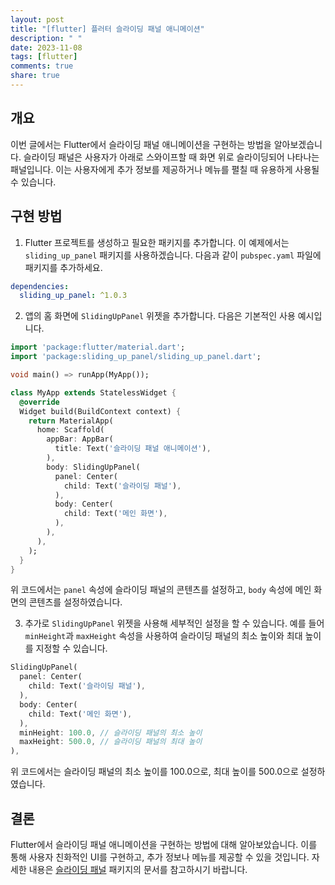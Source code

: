 ```yaml
---
layout: post
title: "[flutter] 플러터 슬라이딩 패널 애니메이션"
description: " "
date: 2023-11-08
tags: [flutter]
comments: true
share: true
---
```


## 개요

이번 글에서는 Flutter에서 슬라이딩 패널 애니메이션을 구현하는 방법을 알아보겠습니다. 슬라이딩 패널은 사용자가 아래로 스와이프할 때 화면 위로 슬라이딩되어 나타나는 패널입니다. 이는 사용자에게 추가 정보를 제공하거나 메뉴를 펼칠 때 유용하게 사용될 수 있습니다.

## 구현 방법

1. Flutter 프로젝트를 생성하고 필요한 패키지를 추가합니다. 이 예제에서는 `sliding_up_panel` 패키지를 사용하겠습니다. 다음과 같이 `pubspec.yaml` 파일에 패키지를 추가하세요.

```yaml
dependencies:
  sliding_up_panel: ^1.0.3
```

2. 앱의 홈 화면에 `SlidingUpPanel` 위젯을 추가합니다. 다음은 기본적인 사용 예시입니다.

```dart
import 'package:flutter/material.dart';
import 'package:sliding_up_panel/sliding_up_panel.dart';

void main() => runApp(MyApp());

class MyApp extends StatelessWidget {
  @override
  Widget build(BuildContext context) {
    return MaterialApp(
      home: Scaffold(
        appBar: AppBar(
          title: Text('슬라이딩 패널 애니메이션'),
        ),
        body: SlidingUpPanel(
          panel: Center(
            child: Text('슬라이딩 패널'),
          ),
          body: Center(
            child: Text('메인 화면'),
          ),
        ),
      ),
    );
  }
}
```

위 코드에서는 `panel` 속성에 슬라이딩 패널의 콘텐츠를 설정하고, `body` 속성에 메인 화면의 콘텐츠를 설정하였습니다.

3. 추가로 `SlidingUpPanel` 위젯을 사용해 세부적인 설정을 할 수 있습니다. 예를 들어 `minHeight`과 `maxHeight` 속성을 사용하여 슬라이딩 패널의 최소 높이와 최대 높이를 지정할 수 있습니다.

```dart
SlidingUpPanel(
  panel: Center(
    child: Text('슬라이딩 패널'),
  ),
  body: Center(
    child: Text('메인 화면'),
  ),
  minHeight: 100.0, // 슬라이딩 패널의 최소 높이
  maxHeight: 500.0, // 슬라이딩 패널의 최대 높이
),
```

위 코드에서는 슬라이딩 패널의 최소 높이를 100.0으로, 최대 높이를 500.0으로 설정하였습니다.

## 결론

Flutter에서 슬라이딩 패널 애니메이션을 구현하는 방법에 대해 알아보았습니다. 이를 통해 사용자 친화적인 UI를 구현하고, 추가 정보나 메뉴를 제공할 수 있을 것입니다. 자세한 내용은 [슬라이딩 패널](https://pub.dev/packages/sliding_up_panel) 패키지의 문서를 참고하시기 바랍니다.